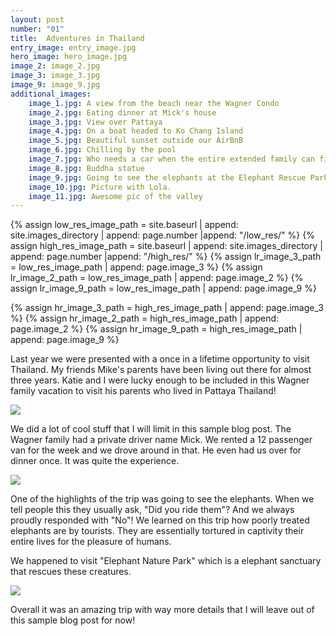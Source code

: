 ```yaml
---
layout: post
number: "01"
title:  Adventures in Thailand
entry_image: entry_image.jpg
hero_image: hero_image.jpg
image_2: image_2.jpg
image_3: image_3.jpg
image_9: image_9.jpg
additional_images:
    image_1.jpg: A view from the beach near the Wagner Condo
    image_2.jpg: Eating dinner at Mick's house
    image_3.jpg: View over Pattaya
    image_4.jpg: On a boat headed to Ko Chang Island
    image_5.jpg: Beautiful sunset outside our AirBnB
    image_6.jpg: Chilling by the pool
    image_7.jpg: Who needs a car when the entire extended family can fit on a moped
    image_8.jpg: Buddha statue
    image_9.jpg: Going to see the elephants at the Elephant Rescue Park!
    image_10.jpg: Picture with Lola.
    image_11.jpg: Awesome pic of the valley
---
```

{% assign low_res_image_path = site.baseurl | append: site.images_directory | append: page.number |append: "/low_res/" %}
{% assign high_res_image_path = site.baseurl | append: site.images_directory | append: page.number |append: "/high_res/" %}
{% assign lr_image_3_path = low_res_image_path | append: page.image_3 %}
{% assign lr_image_2_path = low_res_image_path | append: page.image_2 %}
{% assign lr_image_9_path = low_res_image_path | append: page.image_9 %}

{% assign hr_image_3_path = high_res_image_path | append: page.image_3 %}
{% assign hr_image_2_path = high_res_image_path | append: page.image_2 %}
{% assign hr_image_9_path = high_res_image_path | append: page.image_9 %}

Last year we were presented with a once in a lifetime opportunity to visit Thailand. My friends Mike's parents have been
living out there for almost three years. Katie and I were lucky enough to be included in this Wagner family vacation
to visit his parents who lived in Pattaya Thailand!

<div class="image-wrap"><img class="blog-image" src="{{lr_image_3_path}}" data-hr-src="{{hr_image_3_path}}"></div>

We did a lot of cool stuff that I will limit in this sample blog post. The Wagner family had a private driver name Mick.
We rented a 12 passenger van for the week and we drove around in that. He even had us over for dinner once. It was quite
the experience.

<div class="image-wrap"><img class="blog-image" src="{{lr_image_2_path}}" data-hr-src="{{hr_image_2_path}}"></div>

One of the highlights of the trip was going to see the elephants. When we tell people this they usually ask, "Did you ride them"?
And we always proudly responded with "No"! We learned on this trip how poorly treated elephants are by tourists. They are
essentially tortured in captivity their entire lives for the pleasure of humans.

We happened to visit "Elephant Nature Park" which is a elephant sanctuary that rescues these creatures.

<div class="image-wrap"><img class="blog-image" src="{{lr_image_9_path}}" data-hr-src="{{hr_image_9_path}}"></div>

Overall it was an amazing trip with way more details that I will leave out of this sample blog post for now!